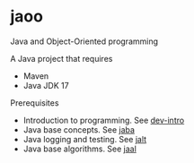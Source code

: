 # jaoo
Java and Object-Oriented programming

A Java project that requires
- Maven
- Java JDK 17

Prerequisites
- Introduction to programming. See [dev-intro](https://github.com/egalli64/dev-intro)
- Java base concepts. See [jaba](https://github.com/egalli64/jaba)
- Java logging and testing. See [jalt](https://github.com/egalli64/jalt)
- Java base algorithms. See [jaal](https://github.com/egalli64/jaal)
